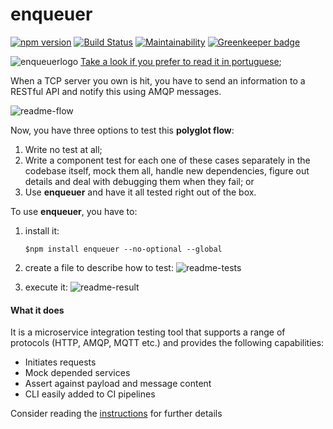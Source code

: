 # enqueuer
[![npm version](https://badge.fury.io/js/enqueuer.svg)](https://badge.fury.io/js/enqueuer) [![Build Status](https://travis-ci.org/lopidio/enqueuer.svg?branch=develop)](https://travis-ci.org/lopidio/enqueuer)
[![Maintainability](https://api.codeclimate.com/v1/badges/a4e5c9dbb8983b4b1915/maintainability)](https://codeclimate.com/github/lopidio/enqueuer/maintainability) [![Greenkeeper badge](https://badges.greenkeeper.io/lopidio/enqueuer.svg)](https://greenkeeper.io/)

![enqueuerlogo](https://github.com/lopidio/enqueuer/blob/develop/docs/images/fullLogo1.png "Enqueuer Logo")
[Take a look if you prefer to read it in portuguese](/README-PT_BR.md);

When a TCP server you own is hit, you have to send an information to a RESTful API and notify this using AMQP messages.

![readme-flow](https://github.com/lopidio/enqueuer/blob/develop/docs/images/readme-flow.png "Flow")

Now, you have three options to test this **polyglot flow**:
1. Write no test at all;
1. Write a component test for each one of these cases separately in the codebase itself, mock them all, handle new dependencies, figure out details and deal with debugging them when they fail; or
1. Use **enqueuer** and have it all tested right out of the box.

To use **enqueuer**, you have to:

1. install it:

    ```$npm install enqueuer --no-optional --global```
    
1. create a file to describe how to test:
    ![readme-tests](https://github.com/lopidio/enqueuer/blob/develop/docs/images/readme-test.png "testfile")

1. execute it:
    ![readme-result](https://github.com/lopidio/enqueuer/blob/develop/docs/images/readme-result.png "executing")    

#### What it does
It is a microservice integration testing tool that supports a range of protocols (HTTP, AMQP, MQTT etc.) and provides the following capabilities:
- Initiates requests
- Mock depended services
- Assert against payload and message content
- CLI easily added to CI pipelines
    
Consider reading the [instructions](https://github.com/lopidio/enqueuer/tree/develop/docs/instructions "instructions") for further details
